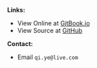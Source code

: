 **Links:**

- View Online at [GitBook.io](https://huegoxaga.gitbook.io/notes/)
- View Source at [GitHub](https://github.com/huegoxaga)

**Contact:**

- Email `qi.ye@live.com`
